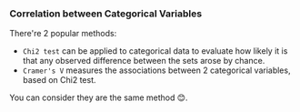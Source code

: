 ### Correlation between Categorical Variables

There're 2 popular methods:
* `Chi2 test` can be applied to categorical data to evaluate how likely it is that any observed difference between the sets arose by chance.
* `Cramer's V` measures the associations between 2 categorical variables, based on Chi2 test.

You can consider they are the same method 😊.
